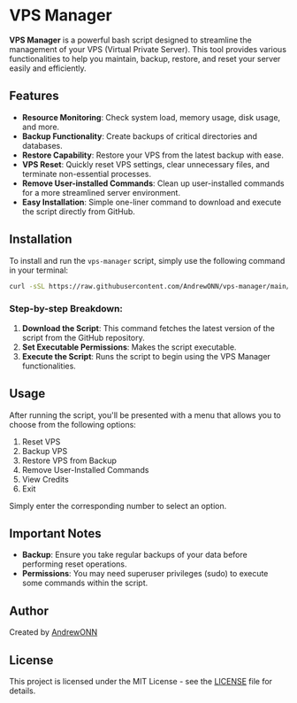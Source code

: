 # VPS Manager

**VPS Manager** is a powerful bash script designed to streamline the management of your VPS (Virtual Private Server). This tool provides various functionalities to help you maintain, backup, restore, and reset your server easily and efficiently.

## Features

- **Resource Monitoring**: Check system load, memory usage, disk usage, and more.
- **Backup Functionality**: Create backups of critical directories and databases.
- **Restore Capability**: Restore your VPS from the latest backup with ease.
- **VPS Reset**: Quickly reset VPS settings, clear unnecessary files, and terminate non-essential processes.
- **Remove User-installed Commands**: Clean up user-installed commands for a more streamlined server environment.
- **Easy Installation**: Simple one-liner command to download and execute the script directly from GitHub.

## Installation

To install and run the `vps-manager` script, simply use the following command in your terminal:

```bash
curl -sSL https://raw.githubusercontent.com/AndrewONN/vps-manager/main/vps_management.sh -o vps_management.sh && chmod +x vps_management.sh && ./vps_management.sh
```

### Step-by-step Breakdown:
1. **Download the Script**: This command fetches the latest version of the script from the GitHub repository.
2. **Set Executable Permissions**: Makes the script executable.
3. **Execute the Script**: Runs the script to begin using the VPS Manager functionalities.

## Usage

After running the script, you'll be presented with a menu that allows you to choose from the following options:

1. Reset VPS
2. Backup VPS
3. Restore VPS from Backup
4. Remove User-Installed Commands
5. View Credits
6. Exit

Simply enter the corresponding number to select an option.

## Important Notes

- **Backup**: Ensure you take regular backups of your data before performing reset operations.
- **Permissions**: You may need superuser privileges (sudo) to execute some commands within the script.

## Author

Created by [AndrewONN](https://github.com/AndrewONN)

## License

This project is licensed under the MIT License - see the [LICENSE](LICENSE) file for details.
